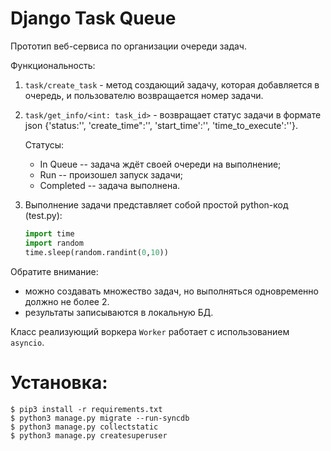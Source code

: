 # Django Task Queue

Прототип веб-сервиса по организации очереди задач.

Функциональность:
1. `task/create_task` -  метод создающий задачу, которая добавляется в очередь, и пользователю возвращается номер задачи.
2. `task/get_info/<int: task_id>` - возвращает статус задачи в формате json {'status:'', 'create_time":'', 'start_time':'', 'time_to_execute':''}.

    Статусы:
    - In Queue -- задача ждёт своей очереди на выполнение;
    - Run -- произошел запуск задачи;
    - Completed -- задача выполнена.
3. Выполнение задачи представляет собой простой python-код (test.py):
    ```python
    import time
    import random
    time.sleep(random.randint(0,10))
    ```

Обратите внимание:
* можно создавать множество задач, но выполняться одновременно должно не более 2.
* результаты записываются в локальную БД.


Класс реализующий воркера `Worker` работает с использованием `asyncio`.

Установка:
============
```
$ pip3 install -r requirements.txt
$ python3 manage.py migrate --run-syncdb
$ python3 manage.py collectstatic
$ python3 manage.py createsuperuser
```

